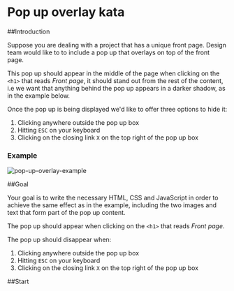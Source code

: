# Pop up overlay kata

##Introduction

Suppose you are dealing with a project that has a unique front page. Design team would like to to include a pop up that
overlays on top of the front page.

This pop up should appear in the middle of the page when clicking on the `<h1>` that reads *Front page*, it should
stand out from the rest of the content, i.e we want that anything behind the pop up appears in a darker shadow,
as in the example below.

Once the pop up is being displayed we'd like to offer three options to hide it:

1. Clicking anywhere outside the pop up box
2. Hitting `ESC` on your keyboard
3. Clicking on the closing link `X` on the top right of the pop up box

### Example

![pop-up-overlay-example](http://cuevae.github.io/code-katas-front-end-pop-up-overlay/readme-assets/Screenshot_11.png)

##Goal

Your goal is to write the necessary HTML, CSS and JavaScript in order to achieve the same effect as in the example,
including the two images and text that form part of the pop up content.

The pop up should appear when clicking on the `<h1>` that reads *Front page*.

The pop up should disappear when:

1. Clicking anywhere outside the pop up box
2. Hitting `ESC` on your keyboard
3. Clicking on the closing link `X` on the top right of the pop up box

##Start

